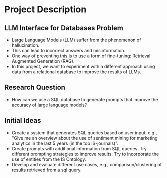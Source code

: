 # Project Description

## LLM Interface for Databases Problem
- Large Language Models (LLM) suffer from the phenomenon of hallucination.
- This can lead to incorrect answers and misinformation.
- One way of preventing this is to use a form of fine-tuning: Retrieval Augmented Generation (RAG).
- In this project, we want to experiment with a different approach using data from a relational database to improve the results of LLMs.
## Research Question
- How can we use a SQL database to generate prompts that improve the accuracy of large language models?
## Initial Ideas
- Create a system that generates SQL queries based on user input, e.g., "Give me an overview about the use of sentiment mining for marketing analytics in the last 5 years (in the top IS-journals)".
- Create prompts with additional information from SQL queries. Try different prompting strategies to improve results. Try to incorporate the use of entities from the IS Ontology.
- Develop and evaluate different use cases, e.g., comparison/clustering of results retrieved from a sql query.
